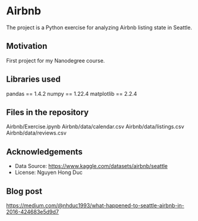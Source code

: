 # Airbnb

The project is a Python exercise for analyzing Airbnb listing state in Seattle.

## Motivation

First project for my Nanodegree course.

## Libraries used

pandas == 1.4.2
numpy == 1.22.4
matplotlib == 2.2.4

## Files in the repository

Airbnb/Exercise.ipynb
Airbnb/data/calendar.csv
Airbnb/data/listings.csv
Airbnb/data/reviews.csv

## Acknowledgements
- Data Source: https://www.kaggle.com/datasets/airbnb/seattle
- License: Nguyen Hong Duc

## Blog post
https://medium.com/@nhduc1993/what-happened-to-seattle-airbnb-in-2016-424683e5d9d7
